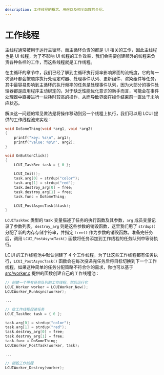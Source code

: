 ```yaml
---
description: 工作线程的概念、用途以及相关函数的介绍。
---
```


# 工作线程

主线程通常被用于运行主循环，而主循环负责的都是 UI 相关的工作，因此主线程也是 UI 线程，为了不影响 UI 线程的工作效率，我们会需要创建额外的线程来负责各种各样的工作，而这些线程就是工作线程。

在主循环的章节中，我们已经了解到主循环执行频率影响界面的流畅度，它的每一次循环都会按顺序执行处理定时器、处理事件队列、更新组件、渲染组件等任务，其中最容易影响到主循环的执行频率的任务是处理事件队列，因为大部分的事件处理器都是应用程序主动绑定的，对于缺乏性能优化意识的新手而言，可能会在事件处理器中直接进行一些耗时较高的操作，从而导致界面在操作结束前一直处于未响应状态。

解决这一问题的常见做法是将操作移动到另一个线程上执行，我们可以用 LCUI 提供的工作线程池来实现：

```c
void DoSomeThing(void *arg1, void *arg2)
{
    printf("key: %s\n", arg1);
    printf("value: %s\n", arg2);
}

void OnButtonClick()
{
    LCUI_TaskRec task = { 0 };
    
    LCUI_Init();
    task.arg[0] = strdup("color");
    task.arg[1] = strdup("red");
    task.destroy_arg[0] = free;
    task.destroy_arg[1] = free;
    task.func = DoSomeThing;
    
    LCUI_PostAsyncTask(&task);
}
```

`LCUITaskRec` 类型的 task 变量描述了任务的执行函数及其参数，`arg` 成员变量记录了参数列表，`destroy_arg` 则是这些参数的销毁函数，这里我们用了 `strdup()` 分配了新的内存存储字符串，并指定 `free()` 作为参数的销毁函数。准备完任务后，调用 `LCUI_PostAsyncTask()` 函数将任务添加到工作线程的任务队列中等待执行。

LCUI 的工作线程池中默认创建了 4 个工作线程，为了让这些工作线程都有任务执行，`LCUI_PostAsyncTask()` 函数会在每次投递完任务后将目标切换到下一个工作线程，如果这种简单的任务分配策略不符合你的需求，你也可以基于 [src/worker.c](https://github.com/lc-soft/LCUI/blob/345031d74ca65225ec3623e0c92d448f54f5052b/src/worker.c) 提供的函数创建自己的工作线程池：

```c
// 创建一个带有任务队列的工作线程，然后运行它
LCUI_Worker worker = LCUIWorker_New();
LCUIWorker_RunAsync(worker);

...

// 给工作线程投递任务
LCUI_TaskRec task = { 0 };

task.arg[0] = strdup("color");
task.arg[1] = strdup("red");
task.destroy_arg[0] = free;
task.destroy_arg[1] = free;
task.func = DoSomeThing;
LCUIWorker_PostTask(worker, task);

...

// 销毁工作线程
LCUIWorker_Destroy(worker);
```

